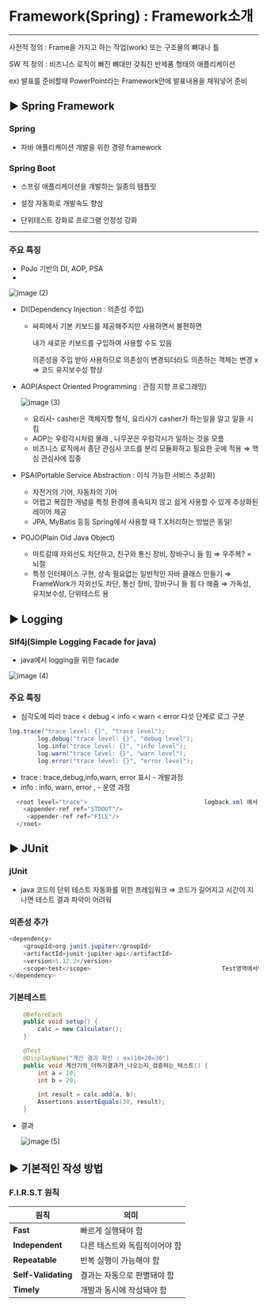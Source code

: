 # Framework(Spring) : Framework소개
---

사전적 정의 : Frame을 가지고 하는 작업(work) 또는 구조물의 뼈대나 틀

SW 적 정의 : 비즈니스 로직이 빠진 뼈대만 갖춰진 반제품 형태의 애플리케이션

ex) 발표를 준비할때 PowerPoint라는 Framework안에 발표내용을 채워넣어 준비

## ▶️ Spring  Framework

### Spring

- 자바 애플리케이션 개발을 위한 경량 framework

### Spring Boot

- 스프링 애플리케이션을 개발하는 일종의 템플릿
- 설정 자동화로 개발속도 향상

- 단위테스트 강화로 프로그램 안정성 강화

---

### 주요 특징

- PoJo 기반의 DI, AOP, PSA
- 
![image (2)](https://github.com/user-attachments/assets/de4a0ab6-455c-4009-91e6-0e22dcacd202)

- DI(Dependency Injection : 의존성 주입)
    - 싸피에서 기본 키보드를 제공해주지만 사용하면서 불편하면
        
         내가 새로운 키보드를 구입하여 사용할 수도 있음
        
        의존성을 주입 받아 사용하므로 의존성이 변경되더라도 의존하는 객체는 변경 x 
        ⇒ 코드 유지보수성 향상
        
- AOP(Aspect Oriented Programming : 관점 지향 프로그래밍)
    
    ![image (3)](https://github.com/user-attachments/assets/7a725337-ba66-4462-b441-e7815c89eeb7)
    
    - 요리사- casher은 객체지향 형식, 요리사가 casher가 하는일을 알고 일을 시킴
    - AOP는 우렁각시처럼 몰래 , 나무꾼은 우렁각시가 일하는 것을 모름
    - 비즈니스 로직에서 종단 관심사 코드를 분리 모듈화하고 필요한 곳에 적용
    ⇒ 핵심 관심사에 집중
- PSA(Portable Service Abstraction : 이식 가능한 서비스 추상화)
    - 자전거의 기어, 자동차의 기어
    - 어렵고 복잡한 개념을 특정 환경에 종속되지 않고 쉽게 사용할 수 있게 추상화된 레이어 제공
    - JPA, MyBatis 등등 Spring에서 사용할 때 T.X처리하는 방법은 동일!
- POJO(Plain Old Java Object)
    - 마트갈때 자외선도 차단하고, 친구와 통신 장비, 장바구니 들 힘 ⇒ 우주복? = 뇌절
    - 특정 인터페이스 구현, 상속 필요없는 일반적인 자바 클래스 만들기 ⇒  FrameWork가 자외선도 차단, 통신 장비, 장바구니 들 힘 다 해줌
    ⇒ 가독성, 유지보수성, 단위테스트 용

## ▶️ Logging

### Slf4j(Simple Logging Facade for java)

- java에서 logging을 위한 facade

![image (4)](https://github.com/user-attachments/assets/258b25c7-c2f3-4373-aefe-eedd205c0069)

### 주요 특징

- 심각도에 따라 trace < debug < info < warn < error 다섯 단계로 로그 구분

```java
log.trace("trace level: {}", "trace level");
		log.debug("trace level: {}", "debug level");
		log.info("trace level: {}", "info level");
		log.warn("trace level: {}", "warn level");
		log.error("trace level: {}", "error level");
```

- trace : trace,debug,info,warn, error 표시 - 개발과정
- info : info, warn, error , - 운영 과정

```java
  <root level="trace">                                 logback.xml 에서 수정
    <appender-ref ref="STDOUT"/>
     <appender-ref ref="FILE"/>
  </root>
```

## ▶️ JUnit

### jUnit

- java 코드의 단위 테스트 자동화를 위한 프레임워크
⇒ 코드가 길어지고 시간이 지나면 테스트 결과 파악이 어려워

### 의존성 추가

```java
<dependency>
    <groupId>org.junit.jupiter</groupId>
    <artifactId>junit-jupiter-api</artifactId>
    <version>5.12.2</version>
    <scope>test</scope>                                     Test영역에서만 사용된다.
</dependency>
```

### 기본테스트

```java
	@BeforeEach
	public void setup() {
		calc = new Calculator();
	}

	@Test
	@DisplayName("계산 결과 확인 : ex)10+20=30")
	public void 계산기의_더하기결과가_나오는지_검증하는_테스트() {
		int a = 10;
		int b = 20;

		int result = calc.add(a, b);
		Assertions.assertEquals(30, result);
	}
```

- 결과
    
    ![image (5)](https://github.com/user-attachments/assets/098be3bf-e032-4d29-89e8-ac46acce6d84)


## ▶️ 기본적인 작성 방법

### F.I.R.S.T 원칙

| 원칙 | 의미 |
| --- | --- |
| **Fast** | 빠르게 실행돼야 함 |
| **Independent** | 다른 테스트와 독립적이어야 함 |
| **Repeatable** | 반복 실행이 가능해야 함 |
| **Self-Validating** | 결과는 자동으로 판별돼야 함 |
| **Timely** | 개발과 동시에 작성돼야 함 |

